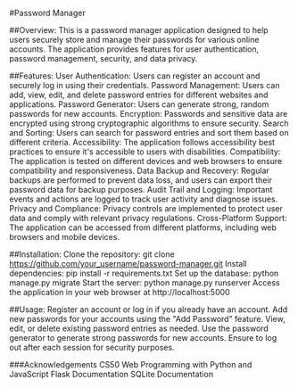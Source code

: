 #Password Manager

##Overview:
This is a password manager application designed to help users securely store and manage their passwords for various online accounts. The application provides features for user authentication, password management, security, and data privacy.

##Features:
User Authentication: Users can register an account and securely log in using their credentials.
Password Management: Users can add, view, edit, and delete password entries for different websites and applications.
Password Generator: Users can generate strong, random passwords for new accounts.
Encryption: Passwords and sensitive data are encrypted using strong cryptographic algorithms to ensure security.
Search and Sorting: Users can search for password entries and sort them based on different criteria.
Accessibility: The application follows accessibility best practices to ensure it's accessible to users with disabilities.
Compatibility: The application is tested on different devices and web browsers to ensure compatibility and responsiveness.
Data Backup and Recovery: Regular backups are performed to prevent data loss, and users can export their password data for backup purposes.
Audit Trail and Logging: Important events and actions are logged to track user activity and diagnose issues.
Privacy and Compliance: Privacy controls are implemented to protect user data and comply with relevant privacy regulations.
Cross-Platform Support: The application can be accessed from different platforms, including web browsers and mobile devices.

##Installation:
Clone the repository: git clone https://github.com/your_username/password-manager.git
Install dependencies: pip install -r requirements.txt
Set up the database: python manage.py migrate
Start the server: python manage.py runserver
Access the application in your web browser at http://localhost:5000

##Usage:
Register an account or log in if you already have an account.
Add new passwords for your accounts using the "Add Password" feature.
View, edit, or delete existing password entries as needed.
Use the password generator to generate strong passwords for new accounts.
Ensure to log out after each session for security purposes.

###Acknowledgements
CS50 Web Programming with Python and JavaScript
Flask Documentation
SQLite Documentation
